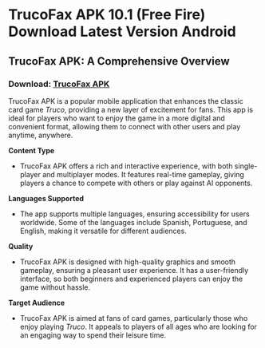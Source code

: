 ﻿# TrucoFax APK 10.1 (Free Fire) Download Latest Version Android
## **TrucoFax APK: A Comprehensive Overview**
### Download: [TrucoFax APK](https://trucofax.apkmodjoy.org/)
TrucoFax APK is a popular mobile application that enhances the classic card game _Truco_, providing a new layer of excitement for fans. This app is ideal for players who want to enjoy the game in a more digital and convenient format, allowing them to connect with other users and play anytime, anywhere.

**Content Type**

-   TrucoFax APK offers a rich and interactive experience, with both single-player and multiplayer modes. It features real-time gameplay, giving players a chance to compete with others or play against AI opponents.
    

**Languages Supported**

-   The app supports multiple languages, ensuring accessibility for users worldwide. Some of the languages include Spanish, Portuguese, and English, making it versatile for different audiences.
    

**Quality**

-   TrucoFax APK is designed with high-quality graphics and smooth gameplay, ensuring a pleasant user experience. It has a user-friendly interface, so both beginners and experienced players can enjoy the game without hassle.
    

**Target Audience**

-   TrucoFax APK is aimed at fans of card games, particularly those who enjoy playing _Truco_. It appeals to players of all ages who are looking for an engaging way to spend their leisure time.
